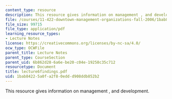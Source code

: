 ```yaml
---
content_type: resource
description: This resource gives information on management , and development.
file: /courses/11-422-downtown-management-organizations-fall-2006/1bab84225a0fa2f80eddd908ddb852b2_lecture6findings.pdf
file_size: 99715
file_type: application/pdf
learning_resource_types:
- Lecture Notes
license: https://creativecommons.org/licenses/by-nc-sa/4.0/
ocw_type: OCWFile
parent_title: Lecture Notes
parent_type: CourseSection
parent_uid: 6b862d28-6a6e-be20-c04e-19258c35c712
resourcetype: Document
title: lecture6findings.pdf
uid: 1bab8422-5a0f-a2f8-0edd-d908ddb852b2
---
```

This resource gives information on management , and development.